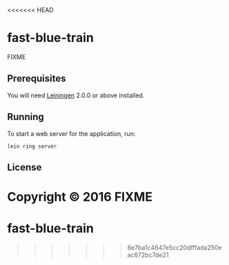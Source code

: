 <<<<<<< HEAD
# fast-blue-train

FIXME

## Prerequisites

You will need [Leiningen][] 2.0.0 or above installed.

[leiningen]: https://github.com/technomancy/leiningen

## Running

To start a web server for the application, run:

    lein ring server

## License

Copyright © 2016 FIXME
=======
# fast-blue-train
>>>>>>> 8e7ba1c4647e5cc20dfffada250eac672bc7de21
